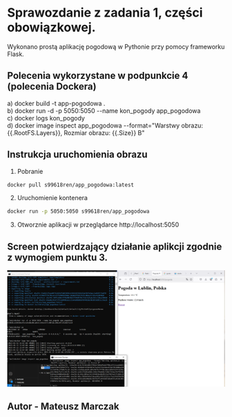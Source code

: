 # Sprawozdanie z zadania 1, części obowiązkowej. 
Wykonano prostą aplikację pogodową w Pythonie przy pomocy frameworku Flask.

## Polecenia wykorzystane w podpunkcie 4 (polecenia Dockera)
a) docker build -t app-pogodowa .  
b) docker run -d -p 5050:5050 --name kon_pogody app_pogodowa  
c) docker logs kon_pogody  
d) docker image inspect app_pogodowa --format="Warstwy obrazu: {{.RootFS.Layers}}, Rozmiar obrazu: {{.Size}} B"

## Instrukcja uruchomienia obrazu
1. Pobranie
  ```bash
  docker pull s99618ren/app_pogodowa:latest
  ```
2. Uruchomienie kontenera
  ```bash
  docker run -p 5050:5050 s99618ren/app_pogodowa
  ```
3. Otworznie aplikacji w przeglądarce
  http://localhost:5050

## Screen potwierdzający działanie aplikcji zgodnie z wymogiem punktu 3.
![Screen](z1_99618.PNG)

## Autor - Mateusz Marczak
   
